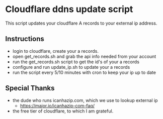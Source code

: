 Cloudflare ddns update script
=============================

This script updates your cloudflare A records to your external ip address.

Instructions
------------
- login to cloudflare, create your a records.
- open get_records.sh and grab the api info needed from your account
- run the get_records.sh script to get the id's of your a records
- configure and run update_ip.sh to update your a records
- run the script every 5/10 minutes with cron to keep your ip up to date

Special Thanks
--------------
- the dude who runs icanhazip.com, which we use to lookup external ip
  - https://major.io/icanhazip-com-faq/
- the free tier of cloudflare, to which I am grateful.
